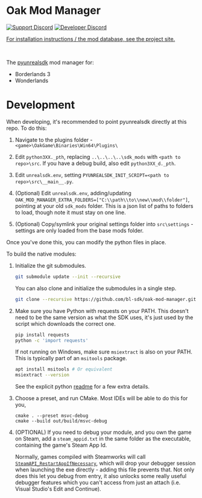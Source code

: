 # Oak Mod Manager
[![Support Discord](https://img.shields.io/static/v1?label=&message=Support%20Discord&logo=discord&color=424)](https://discord.gg/bXeqV8Ef9R)
[![Developer Discord](https://img.shields.io/static/v1?label=&message=Developer%20Discord&logo=discord&color=222)](https://discord.gg/VJXtHvh)

[For installation instructions / the mod database, see the project site.](https://bl-sdk.github.io/oak-mod-db/)

<br>

The [pyunrealsdk](https://github.com/bl-sdk/pyunrealsdk) mod manager for:
- Borderlands 3
- Wonderlands

# Development
When developing, it's recommended to point pyunrealsdk directly at this repo. To do this:

1. Navigate to the plugins folder - `<game>\OakGame\Binaries\Win64\Plugins\`

2. Edit `python3XX._pth`, replacing `..\..\..\..\sdk_mods` with `<path to repo>\src`. If you have a
   debug build, also edit `python3XX_d._pth`.

3. Edit `unrealsdk.env`, setting `PYUNREALSDK_INIT_SCRIPT=<path to repo>\src\__main__.py`.

4. (Optional) Edit `unrealsdk.env`, adding/updating
   `OAK_MOD_MANAGER_EXTRA_FOLDERS=["C:\\path\\to\\new\\mod\\folder"]`, pointing at your old
   `sdk_mods` folder. This is a json list of paths to folders to load, though note it must stay on
   one line.

5. (Optional) Copy/symlink your original settings folder into `src\settings` - settings are only
   loaded from the base mods folder.

Once you've done this, you can modify the python files in place.

To build the native modules:

1. Initialize the git submodules.
   ```sh
   git submodule update --init --recursive
   ```
   You can also clone and initialize the submodules in a single step.
   ```sh
   git clone --recursive https://github.com/bl-sdk/oak-mod-manager.git
   ```

2. Make sure you have Python with requests on your PATH. This doesn't need to be the same version
   as what the SDK uses, it's just used by the script which downloads the correct one.
   ```sh
   pip install requests
   python -c 'import requests'
   ```

   If not running on Windows, make sure `msiextract` is also on your PATH. This is typically part
   of an `msitools` package.
   ```sh
   apt install msitools # Or equivalent
   msiextract --version 
   ```

   See the explicit python [readme](https://github.com/bl-sdk/common_cmake/blob/master/explicit_python/Readme.md)
   for a few extra details.

3. Choose a preset, and run CMake. Most IDEs will be able to do this for you,
   ```
   cmake . --preset msvc-debug
   cmake --build out/build/msvc-debug
   ```

4. (OPTIONAL) If you need to debug your module, and you own the game on Steam, add a
   `steam_appid.txt` in the same folder as the executable, containing the game's Steam App Id.

   Normally, games compiled with Steamworks will call
   [`SteamAPI_RestartAppIfNecessary`](https://partner.steamgames.com/doc/sdk/api#SteamAPI_RestartAppIfNecessary),
   which will drop your debugger session when launching the exe directly - adding this file prevents
   that. Not only does this let you debug from entry, it also unlocks some really useful debugger
   features which you can't access from just an attach (i.e. Visual Studio's Edit and Continue).
